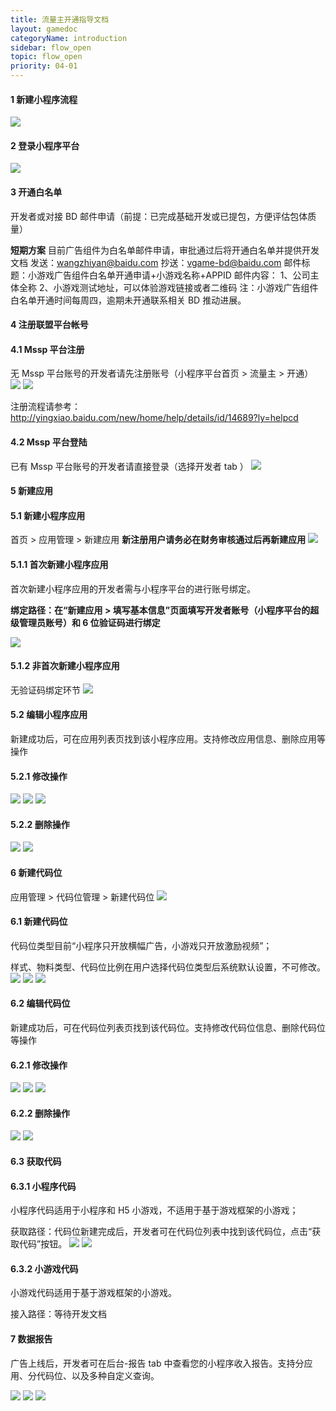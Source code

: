```yaml
---
title: 流量主开通指导文档
layout: gamedoc
categoryName: introduction
sidebar: flow_open
topic: flow_open
priority: 04-01
---
```


#### 1 新建小程序流程

![](/img/introduction/flow_open/flow_open001.png)

#### 2 登录小程序平台

![](/img/introduction/flow_open/flow_open002.png)

#### 3 开通白名单

开发者或对接 BD 邮件申请（前提：已完成基础开发或已提包，方便评估包体质量）

**短期方案**
目前广告组件为白名单邮件申请，审批通过后将开通白名单并提供开发文档
发送：wangzhiyan@baidu.com
抄送：vgame-bd@baidu.com
邮件标题：小游戏广告组件白名单开通申请+小游戏名称+APPID
邮件内容：
1、公司主体全称
2、小游戏测试地址，可以体验游戏链接或者二维码
注：小游戏广告组件白名单开通时间每周四，逾期未开通联系相关 BD 推动进展。


#### 4 注册联盟平台帐号

####  4.1 Mssp 平台注册
无 Mssp 平台账号的开发者请先注册账号（小程序平台首页 > 流量主 > 开通）
![](/img/introduction/flow_open/flow_open05.png)
![](/img/introduction/flow_open/flow_open005.png)

注册流程请参考：<http://yingxiao.baidu.com/new/home/help/details/id/14689?ly=helpcd>

#### 4.2 Mssp 平台登陆

已有 Mssp 平台账号的开发者请直接登录（选择开发者 tab ）
![](/img/introduction/flow_open/flow_open006.png)

####  5 新建应用

#### 5.1 新建小程序应用

首页 > 应用管理 > 新建应用
**新注册用户请务必在财务审核通过后再新建应用**
![](/img/introduction/flow_open/flow_open007.png)

####  5.1.1 首次新建小程序应用

首次新建小程序应用的开发者需与小程序平台的进行账号绑定。

**绑定路径：在“新建应用 > 填写基本信息”页面填写开发者账号（小程序平台的超级管理员账号）和 6 位验证码进行绑定**

![](/img/introduction/flow_open/flow_open008.png)

####  5.1.2 非首次新建小程序应用

无验证码绑定环节
![](/img/introduction/flow_open/flow_open009.png)

####  5.2 编辑小程序应用

新建成功后，可在应用列表页找到该小程序应用。支持修改应用信息、删除应用等操作

#### 5.2.1 修改操作
![](/img/introduction/flow_open/flow_open010.png)
![](/img/introduction/flow_open/flow_open011.png)
![](/img/introduction/flow_open/flow_open012.png)

#### 5.2.2 删除操作

![](/img/introduction/flow_open/flow_open13.png)
![](/img/introduction/flow_open/flow_open013.png)

####  6 新建代码位

应用管理 > 代码位管理 > 新建代码位
![](/img/introduction/flow_open/flow_open014.png)

####  6.1 新建代码位

代码位类型目前“小程序只开放横幅广告，小游戏只开放激励视频”；

样式、物料类型、代码位比例在用户选择代码位类型后系统默认设置，不可修改。
![](/img/introduction/flow_open/flow_open015.png)
![](/img/introduction/flow_open/flow_open016.png)
![](/img/introduction/flow_open/flow_open017.png)

#### 6.2 编辑代码位

新建成功后，可在代码位列表页找到该代码位。支持修改代码位信息、删除代码位等操作

#### 6.2.1 修改操作

![](/img/introduction/flow_open/flow_open018.png)
![](/img/introduction/flow_open/flow_open019.png)
![](/img/introduction/flow_open/flow_open020.png)

#### 6.2.2 删除操作

![](/img/introduction/flow_open/flow_open18.png)
![](/img/introduction/flow_open/flow_open021.png)

#### 6.3 获取代码

#### 6.3.1 小程序代码

小程序代码适用于小程序和 H5 小游戏，不适用于基于游戏框架的小游戏；

获取路径：代码位新建完成后，开发者可在代码位列表中找到该代码位，点击“获取代码”按钮。
![](/img/introduction/flow_open/flow_open22.png)
![](/img/introduction/flow_open/flow_open022.png)

#### 6.3.2 小游戏代码

小游戏代码适用于基于游戏框架的小游戏。

接入路径：等待开发文档

####  7 数据报告

广告上线后，开发者可在后台-报告 tab 中查看您的小程序收入报告。支持分应用、分代码位、以及多种自定义查询。

![](/img/introduction/flow_open/flow_open023.png)
![](/img/introduction/flow_open/flow_open024.png)
![](/img/introduction/flow_open/flow_open025.png)
